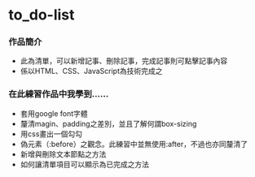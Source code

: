 # to_do-list
<h3>作品簡介</h3>
<ul>
<li>此為清單，可以新增記事、刪除記事，完成記事則可點擊記事內容</li>
<li>係以HTML、CSS、JavaScript為技術完成之</li>
</ul>

<h3>在此練習作品中我學到......</h3>
<ul>
<li>套用google font字體</li>
<li>釐清magin、padding之差別，並且了解何謂box-sizing</li>
<li>用css畫出一個勾勾</li>
<li>偽元素（:before）之觀念。此練習中並無使用:after，不過也亦同釐清了</li>
<li>新增與刪除文本節點之方法</li>
<li>如何讓清單項目可以顯示為已完成之方法</li>
</ul>
